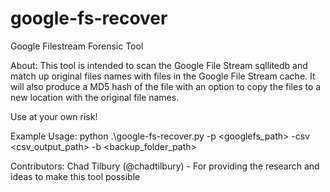 # google-fs-recover
Google Filestream Forensic Tool

About: This tool is intended to scan the Google File Stream sqllitedb and match up original files names with files in the Google File Stream cache. It will also produce a MD5 hash of the file with an option to copy the files to a new location with the original file names.

Use at your own risk! 

Example Usage:
python .\google-fs-recover.py -p <googlefs_path> -csv <csv_output_path> -b <backup_folder_path>

Contributors:
Chad Tilbury (@chadtilbury) - For providing the research and ideas to make this tool possible